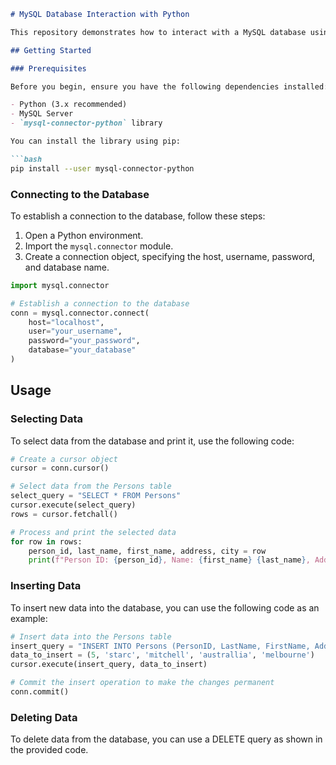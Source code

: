 
```markdown
# MySQL Database Interaction with Python

This repository demonstrates how to interact with a MySQL database using Python and the `mysql-connector-python` library. It covers connecting to the database, performing basic SQL operations, and more.

## Getting Started

### Prerequisites

Before you begin, ensure you have the following dependencies installed:

- Python (3.x recommended)
- MySQL Server
- `mysql-connector-python` library

You can install the library using pip:

```bash
pip install --user mysql-connector-python
```

### Connecting to the Database

To establish a connection to the database, follow these steps:

1. Open a Python environment.
2. Import the `mysql.connector` module.
3. Create a connection object, specifying the host, username, password, and database name.

```python
import mysql.connector

# Establish a connection to the database
conn = mysql.connector.connect(
    host="localhost",
    user="your_username",
    password="your_password",
    database="your_database"
)
```

## Usage

### Selecting Data

To select data from the database and print it, use the following code:

```python
# Create a cursor object
cursor = conn.cursor()

# Select data from the Persons table
select_query = "SELECT * FROM Persons"
cursor.execute(select_query)
rows = cursor.fetchall()

# Process and print the selected data
for row in rows:
    person_id, last_name, first_name, address, city = row
    print(f"Person ID: {person_id}, Name: {first_name} {last_name}, Address: {address}, City: {city}")
```

### Inserting Data

To insert new data into the database, you can use the following code as an example:

```python
# Insert data into the Persons table
insert_query = "INSERT INTO Persons (PersonID, LastName, FirstName, Address, City) VALUES (%s, %s, %s, %s, %s)"
data_to_insert = (5, 'starc', 'mitchell', 'australlia', 'melbourne')
cursor.execute(insert_query, data_to_insert)

# Commit the insert operation to make the changes permanent
conn.commit()
```

### Deleting Data

To delete data from the database, you can use a DELETE query as shown in the provided code.

